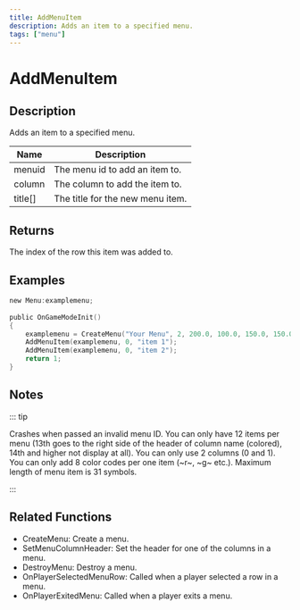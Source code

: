 ```yaml
---
title: AddMenuItem
description: Adds an item to a specified menu.
tags: ["menu"]
---
```


# AddMenuItem

## Description

Adds an item to a specified menu.

| Name    | Description                      |
| ------- | -------------------------------- |
| menuid  | The menu id to add an item to.   |
| column  | The column to add the item to.   |
| title[] | The title for the new menu item. |

## Returns

The index of the row this item was added to.

## Examples

```c
new Menu:examplemenu;
 
public OnGameModeInit()
{
    examplemenu = CreateMenu("Your Menu", 2, 200.0, 100.0, 150.0, 150.0);
    AddMenuItem(examplemenu, 0, "item 1");
    AddMenuItem(examplemenu, 0, "item 2");
    return 1;
}
```

## Notes

::: tip

Crashes when passed an invalid menu ID.
You can only have 12 items per menu (13th goes to the right side of the header of column name (colored), 14th and higher not display at all).
You can only use 2 columns (0 and 1).
You can only add 8 color codes per one item (~r~, ~g~ etc.).
Maximum length of menu item is 31 symbols.

:::

## Related Functions

- CreateMenu: Create a menu.
- SetMenuColumnHeader: Set the header for one of the columns in a menu.
- DestroyMenu: Destroy a menu.
- OnPlayerSelectedMenuRow: Called when a player selected a row in a menu.
- OnPlayerExitedMenu: Called when a player exits a menu.
